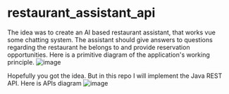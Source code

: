 # restaurant_assistant_api

The idea was to create an AI based restaurant assistant, that works vue some chatting system. The assistant should give answers to questions regarding the restaurant he belongs to and provide reservation opportunities.
Here is a primitive diagram of the application's working principle.
![image](https://github.com/user-attachments/assets/ca2d5053-16d5-4993-8198-2af75c545e42)

Hopefully you got the idea. But in this repo I will implement the Java REST API.
Here is APIs diagram
![image](https://github.com/user-attachments/assets/9b652de4-5636-4902-a910-5cc09f9f2fc0)

